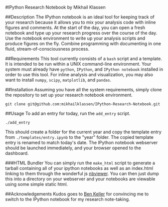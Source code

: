#IPython Research Notebook by Mikhail Klassen

##Description 
The IPython notebook is an ideal tool for keeping track of your research because
it allows you to mix your analysis code with inline figures and comments. At the
start of the day, you can open a fresh notebook and type up your research
progress over the course of the day. Use the notebook environment to write up
your analysis scripts and produce figures on the fly. Combine programming with
documenting in one fluid, stream-of-consciousness process.

##Requirements 
This tool currently consists of a `bash` script and a template.  It is intended
to be run within a UNIX command-line environment. Your system must already have
`python`, `IPython`, and `IPython notebook` installed in order to use this tool.
For inline analysis and visualization, you may also want to install `numpy`,
`scipy`, `matplotlib`, and `pandas`. 

##Installation 
Assuming you have all the system requirements, simply clone the repository to
set up your research notebook environment.

`git clone git@github.com:mikhailklassen/IPython-Research-Notebook.git`

##Usage 
To add an entry for today, run the `add_entry` script.

`./add_entry`

This should create a folder for the current year and copy the template entry
from `./templates/entry.ipynb` to the "year" folder. The copied template entry
is renamed to match today's date. The IPython notebook webserver should be
launched immediately, and your browser opened to the dashboard. 

###HTML Bundler 
You can simply run the `make_html` script to generate a tarball
containing all of your ipython notebooks as well as an index.html linking to
them through the wonderful js [nbviewer](https://github.com/ipython/nbviewer).
You can then just dump this into a directory on your webserver and your
notebooks are viewable using some simple static html.

##Acknowledgements 
Kudos goes to [Ben Keller](https://github.com/bwkeller) for convincing me to
switch to the IPython notebook for my research note-taking.

